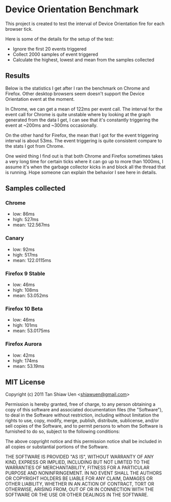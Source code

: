 # Device Orientation Benchmark

This project is created to test the interval of 
Device Orientation fire for each browser tick.

Here is some of the details for the setup of the test:

- Ignore the first 20 events triggered
- Collect 2000 samples of event triggered
- Calculate the highest, lowest and mean from the samples collected

## Results

Below is the statistics I get after I ran the benchmark
on Chrome and Firefox. Other desktop browsers seem doesn't
support the Device Orientation event at the moment.

In Chrome, we can get a mean of 122ms per event call.
The interval for the event call for Chrome is quite 
unstable where by looking at the graph generated from 
the data I get, I can see that it's constantly triggering
the event at ~200ms and ~300ms occasionally.

On the other hand for Firefox, the mean that I got for
the event triggering interval is about 53ms. The event
triggering is quite consistent compare to the stats I got
from Chrome.

One weird thing I find out is that both Chrome and Firefox
sometimes takes a very long time for certain ticks where it
can go up to more than 1000ms, I assume it's when the
garbage collector kicks in and block all the thread that is
running. Hope someone can explain the behavior I see here 
in details.

## Samples collected

### Chrome
- low: 86ms
- high: 527ms
- mean: 122.567ms

### Canary
- low: 92ms
- high: 517ms
- mean: 122.0115ms

### Firefox 9 Stable
- low: 46ms
- high: 108ms
- mean: 53.052ms

### Firefox 10 Beta
- low: 46ms
- high: 101ms
- mean: 53.0175ms

### Firefox Aurora
- low: 42ms
- high: 174ms
- mean: 53.19ms

## MIT License
Copyright (c) 2011 Tan Shiaw Uen &lt;shiawuen@gmail.com&gt;

Permission is hereby granted, free of charge, to any person obtaining
a copy of this software and associated documentation files (the
"Software"), to deal in the Software without restriction, including
without limitation the rights to use, copy, modify, merge, publish,
distribute, sublicense, and/or sell copies of the Software, and to
permit persons to whom the Software is furnished to do so, subject to
the following conditions:

The above copyright notice and this permission notice shall be
included in all copies or substantial portions of the Software.

THE SOFTWARE IS PROVIDED "AS IS", WITHOUT WARRANTY OF ANY KIND,
EXPRESS OR IMPLIED, INCLUDING BUT NOT LIMITED TO THE WARRANTIES OF
MERCHANTABILITY, FITNESS FOR A PARTICULAR PURPOSE AND
NONINFRINGEMENT. IN NO EVENT SHALL THE AUTHORS OR COPYRIGHT HOLDERS BE
LIABLE FOR ANY CLAIM, DAMAGES OR OTHER LIABILITY, WHETHER IN AN ACTION
OF CONTRACT, TORT OR OTHERWISE, ARISING FROM, OUT OF OR IN CONNECTION
WITH THE SOFTWARE OR THE USE OR OTHER DEALINGS IN THE SOFTWARE.